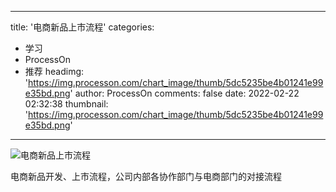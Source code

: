 
---
title: '电商新品上市流程'
categories: 
 - 学习
 - ProcessOn
 - 推荐
headimg: 'https://img.processon.com/chart_image/thumb/5dc5235be4b01241e99e35bd.png'
author: ProcessOn
comments: false
date: 2022-02-22 02:32:38
thumbnail: 'https://img.processon.com/chart_image/thumb/5dc5235be4b01241e99e35bd.png'
---

<div>   
<img class="thumb" alt="电商新品上市流程" src="https://img.processon.com/chart_image/thumb/5dc5235be4b01241e99e35bd.png" referrerpolicy="no-referrer">
<p>电商新品开发、上市流程，公司内部各协作部门与电商部门的对接流程</p>  
</div>
            